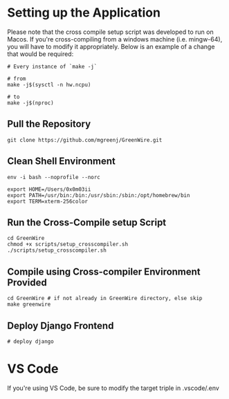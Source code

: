
# Setting up the Application

Please note that the cross compile setup script was developed to run on Macos.  If you're cross-compiling from a windows machine (i.e. mingw-64), you will have to modify it appropriately.  Below is an example of a change that would be required:

```
# Every instance of `make -j`

# from
make -j$(sysctl -n hw.ncpu)

# to
make -j$(nproc)
```

## Pull the Repository
```
git clone https://github.com/mgreenj/GreenWire.git
```

## Clean Shell Environment
```
env -i bash --noprofile --norc

export HOME=/Users/0x0m03ii
export PATH=/usr/bin:/bin:/usr/sbin:/sbin:/opt/homebrew/bin
export TERM=xterm-256color
```

## Run the Cross-Compile setup Script
```
cd GreenWire
chmod +x scripts/setup_crosscompiler.sh
./scripts/setup_crosscompiler.sh
```

## Compile using Cross-compiler Environment Provided
```
cd GreenWire # if not already in GreenWire directory, else skip
make greenwire
```

## Deploy Django Frontend
```
# deploy django
```

# VS Code
If you're using VS Code, be sure to modify the target triple in .vscode/.env